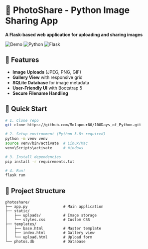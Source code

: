 # 📸 PhotoShare - Python Image Sharing App  

**A Flask-based web application for uploading and sharing images**  

![Demo](https://img.shields.io/badge/Demo-Live-green) 
![Python](https://img.shields.io/badge/Python-3.8%2B-blue)
![Flask](https://img.shields.io/badge/Flask-2.0-lightgrey)

## 🌟 Features
- **Image Uploads** (JPEG, PNG, GIF)
- **Gallery View** with responsive grid
- **SQLite Database** for image metadata
- **User-Friendly UI** with Bootstrap 5
- **Secure Filename Handling**

## 🚀 Quick Start
```bash
# 1. Clone repo
git clone https://github.com/Molapour80/100Days_of_Python.git

# 2. Setup environment (Python 3.8+ required)
python -m venv venv
source venv/bin/activate  # Linux/Mac
venv\Scripts\activate     # Windows

# 3. Install dependencies
pip install -r requirements.txt

# 4. Run!
flask run
```

## 📂 Project Structure
```
photoshare/
├── app.py                # Main application
├── static/
│   ├── uploads/          # Image storage
│   └── styles.css        # Custom CSS
├── templates/
│   ├── base.html         # Master template
│   ├── index.html        # Gallery view
│   └── upload.html       # Upload form
└── photos.db             # Database
```
